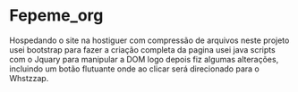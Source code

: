 # Fepeme_org
Hospedando o site na hostiguer com compressão de arquivos 
neste projeto usei bootstrap para fazer a criação completa da pagina
usei java scripts com o Jquary para manipular a DOM
logo depois fiz algumas alterações, incluindo um botão flutuante onde ao clicar será direcionado para 
o Whstzzap.
